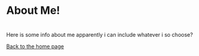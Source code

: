 <h1> About Me!<h1>
  
  #
  Here is some info about me
  apparently i can include whatever i so choose?
  
[Back to the home page](index.md)

